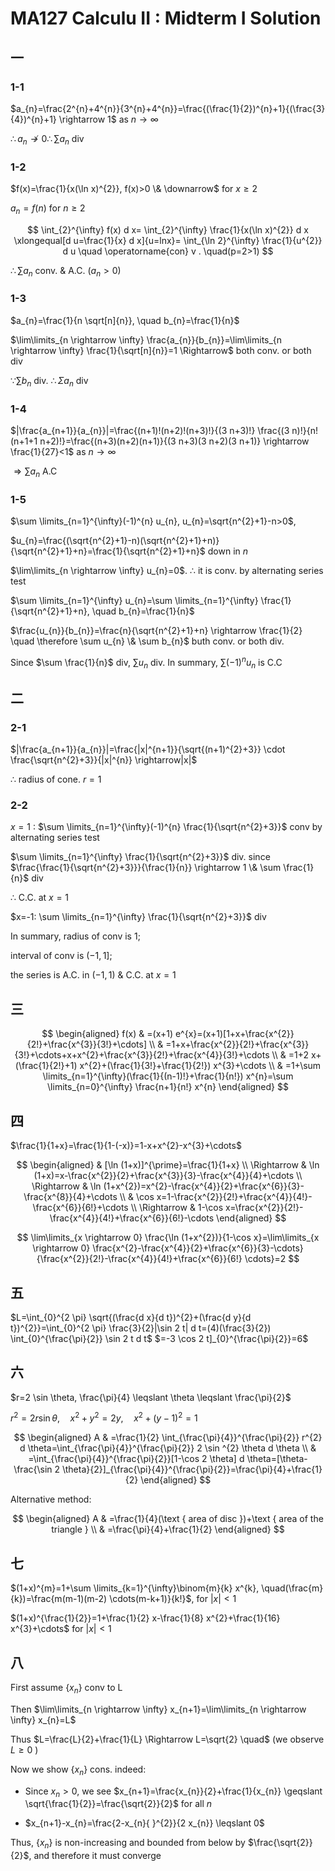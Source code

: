 # MA127 Calculu II : Midterm I Solution

## 一

### 1-1

$a_{n}=\frac{2^{n}+4^{n}}{3^{n}+4^{n}}=\frac{(\frac{1}{2})^{n}+1}{(\frac{3}{4})^{n}+1} \rightarrow 1$ as $n \rightarrow \infty$

$\therefore a_{n} \not\rightarrow 0 \therefore \sum a_{n}$ div

### 1-2

$f(x)=\frac{1}{x(\ln x)^{2}}, f(x)>0 \& \downarrow$ for $x \geq 2$

$a_{n}=f(n)$ for $n \geq 2$

$$
\int_{2}^{\infty} f(x) d x=
\int_{2}^{\infty} \frac{1}{x(\ln x)^{2}} d x
\xlongequal[d u=\frac{1}{x} d x]{u=lnx}=
\int_{\ln 2}^{\infty} \frac{1}{u^{2}} d u \quad
\operatorname{con} v . \quad(p=2>1)
$$

$\therefore \sum a_{n}$ conv. \& A.C. $(a_{n}>0)$

### 1-3

$a_{n}=\frac{1}{n \sqrt[n]{n}}, \quad b_{n}=\frac{1}{n}$

$\lim\limits_{n \rightarrow \infty} \frac{a_{n}}{b_{n}}=\lim\limits_{n \rightarrow \infty} \frac{1}{\sqrt[n]{n}}=1 \Rightarrow$ both conv. or both div

$\because \sum b_{n}$ div. $\therefore \Sigma a_{n}$ div

### 1-4

$|\frac{a_{n+1}}{a_{n}}|=\frac{(n+1)!(n+2)!(n+3)!}{(3 n+3)!} \frac{(3 n)!}{n!(n+1+1 n+2)!}=\frac{(n+3)(n+2)(n+1)}{(3 n+3)(3 n+2)(3 n+1)} \rightarrow \frac{1}{27}<1$ as $n \rightarrow \infty$

$\Rightarrow \sum a_{n}$ A.C

### 1-5

$\sum \limits_{n=1}^{\infty}(-1)^{n} u_{n}, u_{n}=\sqrt{n^{2}+1}-n>0$,

$u_{n}=\frac{(\sqrt{n^{2}+1}-n)(\sqrt{n^{2}+1}+n)}{\sqrt{n^{2}+1}+n}=\frac{1}{\sqrt{n^{2}+1}+n}$ down in $n$

$\lim\limits_{n \rightarrow \infty} u_{n}=0$. $\therefore$ it is conv. by alternating series test

$\sum \limits_{n=1}^{\infty} u_{n}=\sum \limits_{n=1}^{\infty} \frac{1}{\sqrt{n^{2}+1}+n}, \quad b_{n}=\frac{1}{n}$

$\frac{u_{n}}{b_{n}}=\frac{n}{\sqrt{n^{2}+1}+n} \rightarrow \frac{1}{2} \quad \therefore \sum u_{n} \& \sum b_{n}$ buth conv. or both div.

Since $\sum \frac{1}{n}$ div, $\sum u_{n}$ div. In summary, $\sum(-1)^{n} u_{n}$ is C.C

## 二

### 2-1

$|\frac{a_{n+1}}{a_{n}}|=\frac{|x|^{n+1}}{\sqrt{(n+1)^{2}+3}} \cdot \frac{\sqrt{n^{2}+3}}{|x|^{n}} \rightarrow|x|$

$\therefore$ radius of cone. $r=1$

### 2-2

$x=1$ : $\sum \limits_{n=1}^{\infty}(-1)^{n} \frac{1}{\sqrt{n^{2}+3}}$ conv by alternating series test

$\sum \limits_{n=1}^{\infty} \frac{1}{\sqrt{n^{2}+3}}$ div. since $\frac{\frac{1}{\sqrt{n^{2}+3}}}{\frac{1}{n}} \rightarrow 1 \&  \sum \frac{1}{n}$ div

$\therefore$ C.C. at $x=1$

$x=-1: \sum \limits_{n=1}^{\infty} \frac{1}{\sqrt{n^{2}+3}}$ div

In summary, radius of conv is 1;

interval of conv is $(-1,1]$;

the series is A.C. in $(-1,1)$ \& C.C. at $x=1$

## 三

$$
\begin{aligned}
f(x) & =(x+1) e^{x}=(x+1)[1+x+\frac{x^{2}}{2!}+\frac{x^{3}}{3!}+\cdots] \\
& =1+x+\frac{x^{2}}{2!}+\frac{x^{3}}{3!}+\cdots+x+x^{2}+\frac{x^{3}}{2!}+\frac{x^{4}}{3!}+\cdots \\
& =1+2 x+(\frac{1}{2!}+1) x^{2}+(\frac{1}{3!}+\frac{1}{2!}) x^{3}+\cdots \\
& =1+\sum \limits_{n=1}^{\infty}(\frac{1}{(n-1)!}+\frac{1}{n!}) x^{n}=\sum \limits_{n=0}^{\infty} \frac{n+1}{n!} x^{n}
\end{aligned}
$$

## 四

$\frac{1}{1+x}=\frac{1}{1-(-x)}=1-x+x^{2}-x^{3}+\cdots$

$$
\begin{aligned}
& [\ln (1+x)]^{\prime}=\frac{1}{1+x} \\
\Rightarrow & \ln (1+x)=x-\frac{x^{2}}{2}+\frac{x^{3}}{3}-\frac{x^{4}}{4}+\cdots \\
\Rightarrow & \ln (1+x^{2})=x^{2}-\frac{x^{4}}{2}+\frac{x^{6}}{3}-\frac{x^{8}}{4}+\cdots \\
& \cos x=1-\frac{x^{2}}{2!}+\frac{x^{4}}{4!}-\frac{x^{6}}{6!}+\cdots \\
\Rightarrow & 1-\cos x=\frac{x^{2}}{2!}-\frac{x^{4}}{4!}+\frac{x^{6}}{6!}-\cdots
\end{aligned}
$$

$$
\lim\limits_{x \rightarrow 0} \frac{\ln (1+x^{2})}{1-\cos x}=\lim\limits_{x \rightarrow 0} \frac{x^{2}-\frac{x^{4}}{2}+\frac{x^{6}}{3}-\cdots}{\frac{x^{2}}{2!}-\frac{x^{4}}{4!}+\frac{x^{6}}{6!} \cdots}=2
$$

## 五

$L=\int_{0}^{2 \pi} \sqrt{(\frac{d x}{d t})^{2}+(\frac{d y}{d t})^{2}}=\int_{0}^{2 \pi} \frac{3}{2}|\sin 2 t| d t=(4)(\frac{3}{2}) \int_{0}^{\frac{\pi}{2}} \sin 2 t d t$ $=-3 \cos 2 t]_{0}^{\frac{\pi}{2}}=6$

## 六

$r=2 \sin \theta, \frac{\pi}{4} \leqslant \theta \leqslant \frac{\pi}{2}$

$r^{2}=2 r \sin \theta, \quad x^{2}+y^{2}=2 y, \quad x^{2}+(y-1)^{2}=1$

$$
\begin{aligned}
A & =\frac{1}{2} \int_{\frac{\pi}{4}}^{\frac{\pi}{2}} r^{2} d \theta=\int_{\frac{\pi}{4}}^{\frac{\pi}{2}} 2 \sin ^{2} \theta d \theta \\
& =\int_{\frac{\pi}{4}}^{\frac{\pi}{2}}[1-\cos 2 \theta] d \theta=[\theta-\frac{\sin 2 \theta}{2}]_{\frac{\pi}{4}}^{\frac{\pi}{2}}=\frac{\pi}{4}+\frac{1}{2}
\end{aligned}
$$

Alternative method:

$$
\begin{aligned}
A & =\frac{1}{4}(\text { area of disc })+\text { area of the triangle } \\
& =\frac{\pi}{4}+\frac{1}{2}
\end{aligned}
$$

## 七

$(1+x)^{m}=1+\sum \limits_{k=1}^{\infty}\binom{m}{k} x^{k}, \quad(\frac{m}{k})=\frac{m(m-1)(m-2) \cdots(m-k+1)}{k!}$, for $|x|<1$

$(1+x)^{\frac{1}{2}}=1+\frac{1}{2} x-\frac{1}{8} x^{2}+\frac{1}{16} x^{3}+\cdots$ for $|x|<1$

## 八

First assume $\{x_{n}\}$ conv to L

Then $\lim\limits_{n \rightarrow \infty} x_{n+1}=\lim\limits_{n \rightarrow \infty} x_{n}=L$

Thus $L=\frac{L}{2}+\frac{1}{L} \Rightarrow L=\sqrt{2} \quad$ (we observe $L \geq 0$ )

Now we show $\{x_{n}\}$ cons. indeed:

- Since $x_{n}>0$, we see $x_{n+1}=\frac{x_{n}}{2}+\frac{1}{x_{n}} \geqslant \sqrt{\frac{1}{2}}=\frac{\sqrt{2}}{2}$ for all $n$

- $x_{n+1}-x_{n}=\frac{2-x_{n}{ }^{2}}{2 x_{n}} \leqslant 0$

Thus, $\{x_{n}\}$ is non-increasing and bounded from below by $\frac{\sqrt{2}}{2}$, and therefore it must converge
